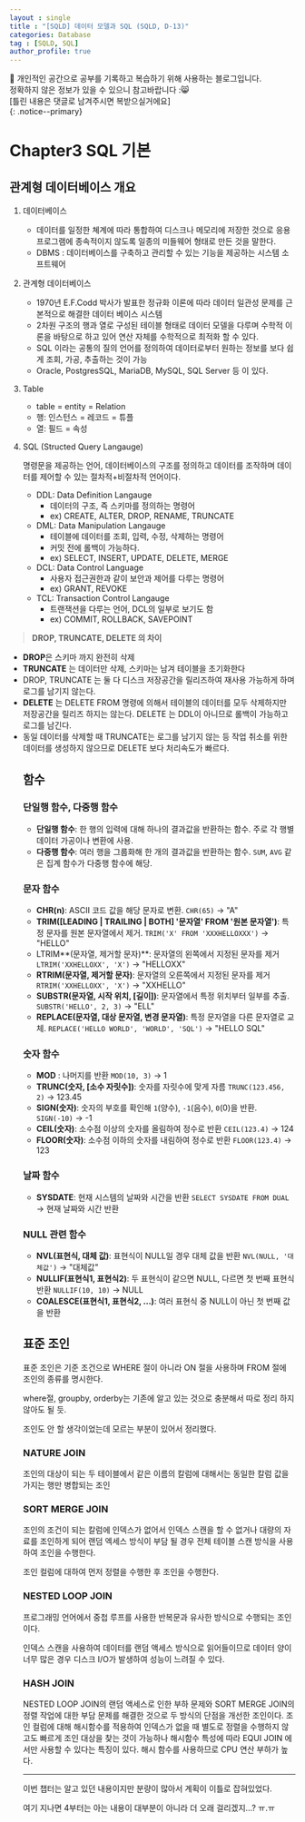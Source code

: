 ```yaml
---
layout : single
title : "[SQLD] 데이터 모델과 SQL (SQLD, D-13)"
categories: Database
tag : [SQLD, SQL]
author_profile: true
---
```


📌 개인적인 공간으로 공부를 기록하고 복습하기 위해 사용하는 블로그입니다. <br>
정확하지 않은 정보가 있을 수 있으니 참고바랍니다 :😸 <br>
[틀린 내용은 댓글로 남겨주시면 복받으실거에요]  
{: .notice--primary}

# Chapter3 SQL 기본

## 관계형 데이터베이스 개요

1. 데이터베이스
    - 데이터를 일정한 쳬계에 따라 통합하여 디스크나 메모리에 저장한 것으로 응용프로그램에 종속적이지 않도록 일종의 미들웨어 형태로 만든 것을 말한다.
    - DBMS : 데이터베이스를 구축하고 관리할 수 있는 기능을 제공하는 시스템 소프트웨어
2. 관계형 데이터베이스
    - 1970년 E.F.Codd 박사가 발표한 정규화 이론에 따라 데이터 일관성 문제를 근본적으로 해결한 데이터 베이스 시스템
    - 2차원 구조의 행과 열로 구성된 테이블 형태로 데이터 모델을 다루며 수학적 이론을 바탕으로 하고 있어 연산 자체를 수학적으로 최적화 할 수 있다.
    - SQL 이라는 공통의 질의 언어를 정의하여 데이터로부터 원하는 정보를 보다 쉽게 조회, 가공, 추출하는 것이 가능
    - Oracle, PostgresSQL, MariaDB, MySQL, SQL Server 등 이 있다.
3. Table
    - table = entity = Relation
    - 행:  인스턴스 = 레코드 = 튜플
    - 열: 필드 = 속성
4. SQL (Structed Query Langauge)
    
    명령문을 제공하는 언어, 데이터베이스의 구조를 정의하고 데이터를 조작하며 데이터를 제어할 수 있는 절차적+비절차적 언어이다.
    
    - DDL: Data Definition Langauge
        - 데이터의 구조, 즉 스키마를 정의하는 명령어
        - ex) CREATE, ALTER, DROP, RENAME, TRUNCATE
    - DML: Data Manipulation Langauge
        - 테이블에 데이터를 조회, 입력, 수정, 삭제하는 명령어
        - 커밋 전에 롤백이 가능하다.
        - ex) SELECT, INSERT, UPDATE, DELETE, MERGE
    - DCL: Data Control Language
        - 사용자 접근권한과 같이 보안과 제어를 다루는 명령어
        - ex) GRANT, REVOKE
    - TCL: Transaction Control Langauge
        - 트랜잭션을 다루는 언어, DCL의 일부로 보기도 함
        - ex) COMMIT, ROLLBACK, SAVEPOINT

> **DROP, TRUNCATE, DELETE 의 차이**
- **DROP**은 스키마 까지 완전히 삭제
- **TRUNCATE** 는 데이터만 삭제, 스키마는 남겨 테이블을 초기화한다
- DROP, TRUNCATE 는 둘 다 디스크 저장공간을 릴리즈하여 재사용 가능하게 하며 로그를 남기지 않는다.
- **DELETE** 는 DELETE FROM <TABLE>  명령에 의해서 테이블의 데이터를 모두 삭제하지만 저장공간을 릴리즈 하지는 않는다. DELETE 는 DDL이 아니므로 롤백이 가능하고 로그를 남긴다.
- 동일 데이터를 삭제할 때 TRUNCATE는 로그를 남기지 않는 등 작업 취소를 위한 데이터를 생성하지 않으므로 DELETE 보다 처리속도가 빠르다.
> 

## 함수

### 단일행 함수, 다중행 함수

- **단일행 함수**: 한 행의 입력에 대해 하나의 결과값을 반환하는 함수. 주로 각 행별 데이터 가공이나 변환에 사용.
- **다중행 함수**: 여러 행을 그룹화해 한 개의 결과값을 반환하는 함수. `SUM`, `AVG` 같은 집계 함수가 다중행 함수에 해당.

### 문자 함수

- **CHR(n)**: ASCII 코드 값을 해당 문자로 변환. `CHR(65)` → "A"
- **TRIM([LEADING | TRAILING | BOTH] '문자열' FROM '원본 문자열')**: 특정 문자를 원본 문자열에서 제거.  `TRIM('X' FROM 'XXXHELLOXXX')` → "HELLO"
- LTRIM**(문자열, 제거할 문자)**: 문자열의 왼쪽에서 지정된 문자를 제거 `LTRIM('XXHELLOXX', 'X')` → "HELLOXX"
- **RTRIM(문자열, 제거할 문자)**: 문자열의 오른쪽에서 지정된 문자를 제거 `RTRIM('XXHELLOXX', 'X')` → "XXHELLO"
- **SUBSTR(문자열, 시작 위치, [길이])**: 문자열에서 특정 위치부터 일부를 추출. `SUBSTR('HELLO', 2, 3)` → "ELL"
- **REPLACE(문자열, 대상 문자열, 변경 문자열)**: 특정 문자열을 다른 문자열로 교체. `REPLACE('HELLO WORLD', 'WORLD', 'SQL')` → "HELLO SQL"

### 숫자 함수

- **MOD** : 나머지를 반환 `MOD(10, 3)` → 1
- **TRUNC(숫자, [소수 자릿수])**: 숫자를 자릿수에 맞게 자름 `TRUNC(123.456, 2)` → 123.45
- **SIGN(숫자)**: 숫자의 부호를 확인해 `1`(양수), `-1`(음수), `0`(0)을 반환.  `SIGN(-10)` → -1
- **CEIL(숫자)**: 소수점 이상의 숫자를 올림하여 정수로 반환 `CEIL(123.4)` → 124
- **FLOOR(숫자)**: 소수점 이하의 숫자를 내림하여 정수로 반환 `FLOOR(123.4)` → 123

### 날짜 함수

- **SYSDATE**: 현재 시스템의 날짜와 시간을 반환 `SELECT SYSDATE FROM DUAL` → 현재 날짜와 시간 반환

### NULL 관련 함수

- **NVL(표현식, 대체 값)**: 표현식이 NULL일 경우 대체 값을 반환 `NVL(NULL, '대체값')` → "대체값"
- **NULLIF(표현식1, 표현식2)**: 두 표현식이 같으면 NULL, 다르면 첫 번째 표현식 반환  `NULLIF(10, 10)` → NULL
- **COALESCE(표현식1, 표현식2, ...)**: 여러 표현식 중 NULL이 아닌 첫 번째 값을 반환

## 표준 조인

표준 조인은 기준 조건으로 WHERE 절이 아니라 ON 절을 사용하며 FROM 절에 조인의 종류를 명시한다.

where절, groupby, orderby는 기존에 알고 있는 것으로 충분해서 따로 정리 하지 않아도 될 듯.

조인도 안 할 생각이었는데 모르는 부분이 있어서 정리했다.

### NATURE JOIN

조인의 대상이 되는 두 테이블에서 같은 이름의 칼럼에 대해서는 동일한 칼럼 값을 가지는 행만 병합되는 조인

### SORT MERGE JOIN

조인의 조건이 되는 칼럼에 인덱스가 없어서 인덱스 스캔을 할 수 없거나 대량의 자료를 조인하게 되어 랜덤 엑세스 방식이 부담 될 경우 전체 테이블 스캔 방식을 사용하여 조인을 수행한다.

조인 컬럼에 대하여 먼저 정렬을 수행한 후 조인을 수행한다.

### NESTED LOOP JOIN

프로그래밍 언어에서 중첩 루프를 사용한 반복문과 유사한 방식으로 수행되는 조인이다.

인덱스 스캔을 사용하여 데이터를 랜덤 액세스 방식으로 읽어들이므로 데이터 양이 너무 많은 경우 디스크 I/O가 발생하여 성능이 느려질 수 있다.

### HASH JOIN

NESTED LOOP JOIN의 랜덤 액세스로 인한 부하 문제와 SORT MERGE JOIN의 정렬 작업에 대한 부담 문제를 해결한 것으로 두 방식의  단점을 개선한 조인이다. 조인 컬럼에 대해 해시함수를 적용하여 인덱스가 없을 때 별도로 정렬을 수행하지 않고도 빠르게 조인 대상을 찾는 것이 가능하나 해시함수 특성에 따라 EQUI JOIN 에서만 사용할 수 있다는 특징이 있다. 해시 함수를 사용하므로 CPU 연산 부하가 높다.

---

이번 챕터는 알고 있던 내용이지만 분량이 많아서 계획이 이틀로 잡혀있었다.

여기 지나면 4부터는 아는 내용이 대부분이 아니라 더 오래 걸리겠지…? ㅠ.ㅠ


<br>
<br>
<br>
<br>
<br>
